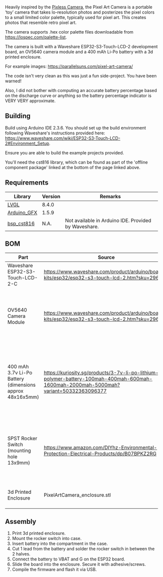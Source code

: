 Heavily inspired by the [Pixless Camera](https://www.kickstarter.com/projects/carloandreini/pixless-camera), the Pixel Art Camera is a portable ‘toy’ camera that takes lo-resolution photos and posterizes the pixel colors to a small limited color palette, typically used for pixel art. This creates photos that resemble retro pixel art.

The camera supports .hex color palette files downloadable from https://lospec.com/palette-list.

The camera is built with a Waveshare ESP32-S3-Touch-LCD-2 development board, an OV5640 camera module and a 400 mAh Li-Po battery with a 3d printed enclosure.

For example images: https://parallelsuns.com/pixel-art-camera/

The code isn't very clean as this was just a fun side-project. You have been warned! 

Also, I did not bother with computing an accurate battery percentage based on the discharge curve or anything so the battery percentage indicator is VERY VERY approximate.

## Building

Build using Arduino IDE 2.3.6. You should set up the build environment following Waveshare's instructions provided here: https://www.waveshare.com/wiki/ESP32-S3-Touch-LCD-2#Environment_Setup.

Ensure you are able to build the example projects provided.

You'll need the cst816 library, which can be found as part of the 'offline component package' linked at the bottom of the page linked above.
## Requirements

| Library                                                                                     | Version | Remarks                                              |
| ------------------------------------------------------------------------------------------- | ------- | ---------------------------------------------------- |
| [LVGL](https://lvgl.io/)                                                                    | 8.4.0   |                                                      |
| [Arduino_GFX](https://github.com/moononournation/Arduino_GFX)                               | 1.5.9   |                                                      |
| [bsp_cst816](https://drive.google.com/drive/folders/1Pcs_A4FKWvdSHnz9lEBYqOpr-noTMbIv)      | N.A.    | Not available in Arduino IDE. Provided by Waveshare. |

## BOM

| Part                                                     | Source                                                                                                                               | Remarks                                                                                                               |
| -------------------------------------------------------- | ------------------------------------------------------------------------------------------------------------------------------------ | --------------------------------------------------------------------------------------------------------------------- |
| Waveshare ESP32-S3-Touch-LCD-2-C                         | https://www.waveshare.com/product/arduino/boards-kits/esp32/esp32-s3-touch-lcd-2.htm?sku=29668                                       |                                                                                                                       |
| OV5640 Camera Module                                     | https://www.waveshare.com/product/arduino/boards-kits/esp32/esp32-s3-touch-lcd-2.htm?sku=29668                                       | (Optionally bundled with the ESP32-S3-Touch-LCD-2-C from above URL)                                                   |
| 400 mAh 3.7v Li-Po Battery (dimensions approx 48x16x5mm) | https://kuriosity.sg/products/3-7v-li-po-lithium-polymer-battery-100mah-400mah-600mah-1600mah-2000mah-5000mah?variant=50332363096377 | Any Li-Po battery works. If you wish to use the 3d printed case STL the battery should fit within the give dimensions |
| SPST Rocker Switch (mounting hole 13x9mm)                | https://www.amazon.com/DIYhz-Environmental-Protection-Electrical-Products/dp/B07BPKZ2RG                                              | Switch should match given mounting dimensions to work with the 3d printed case STL                                    |
| 3d Printed Enclosure                                     | PixelArtCamera_enclosure.stl                                                                                                         | PLA 15% infill should work just fine                                                                                  |

## Assembly

1. Print 3d printed enclosure.
2. Mount the rocker switch into case.
3. Insert battery into the compartment in the case.
4. Cut 1 lead from the battery and solder the rocker switch in between the 2 halves.
5. Connect the battery to VBAT and G on the ESP32 board.
6. Slide the board into the enclosure. Secure it with adhesive/screws.
7. Compile the firmware and flash it via USB.
